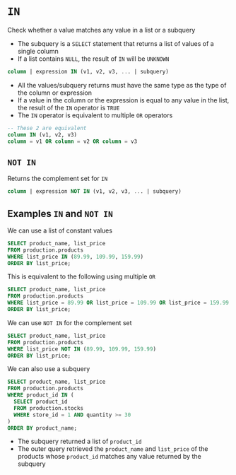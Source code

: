 # `IN`

Check whether a value matches any value in a list or a subquery

- The subquery is a `SELECT` statement that returns a list of values of a single column
- If a list contains `NULL`, the result of `IN` will be `UNKNOWN`

```sql
column | expression IN (v1, v2, v3, ... | subquery)
```

- All the values/subquery returns must have the same type as the type of the column or expression
- If a value in the column or the expression is equal to any value in the list, the result of the `IN` operator is `TRUE`
- The `IN` operator is equivalent to multiple `OR` operators

```sql
-- These 2 are equivalent
column IN (v1, v2, v3)
column = v1 OR column = v2 OR column = v3
```

## `NOT IN`

Returns the complement set for `IN`

```sql
column | expression NOT IN (v1, v2, v3, ... | subquery)
```

## Examples `IN` and `NOT IN`

We can use a list of constant values

```sql
SELECT product_name, list_price
FROM production.products
WHERE list_price IN (89.99, 109.99, 159.99)
ORDER BY list_price;
```

This is equivalent to the following using multiple `OR`

```sql
SELECT product_name, list_price
FROM production.products
WHERE list_price = 89.99 OR list_price = 109.99 OR list_price = 159.99
ORDER BY list_price;
```

We can use `NOT IN` for the complement set

```sql
SELECT product_name, list_price
FROM production.products
WHERE list_price NOT IN (89.99, 109.99, 159.99)
ORDER BY list_price;
```

We can also use a subquery

```sql
SELECT product_name, list_price
FROM production.products
WHERE product_id IN (
  SELECT product_id
  FROM production.stocks
  WHERE store_id = 1 AND quantity >= 30
)
ORDER BY product_name;
```

- The subquery returned a list of `product_id`
- The outer query retrieved the `product_name` and `list_price` of the products whose `product_id` matches any value returned by the subquery

